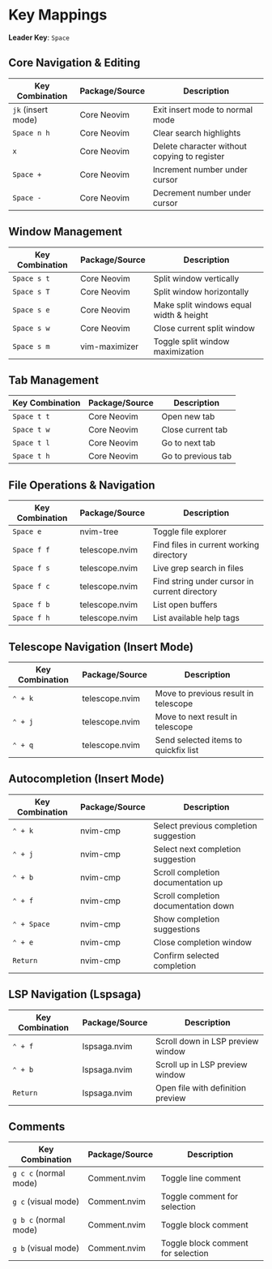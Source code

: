 # Key Mappings

**Leader Key**: `Space`

## Core Navigation & Editing

| Key Combination | Package/Source | Description |
|----------------|----------------|-------------|
| `jk` (insert mode) | Core Neovim | Exit insert mode to normal mode |
| `Space n h` | Core Neovim | Clear search highlights |
| `x` | Core Neovim | Delete character without copying to register |
| `Space +` | Core Neovim | Increment number under cursor |
| `Space -` | Core Neovim | Decrement number under cursor |

## Window Management

| Key Combination | Package/Source | Description |
|----------------|----------------|-------------|
| `Space s t` | Core Neovim | Split window vertically |
| `Space s T` | Core Neovim | Split window horizontally |
| `Space s e` | Core Neovim | Make split windows equal width & height |
| `Space s w` | Core Neovim | Close current split window |
| `Space s m` | vim-maximizer | Toggle split window maximization |

## Tab Management

| Key Combination | Package/Source | Description |
|----------------|----------------|-------------|
| `Space t t` | Core Neovim | Open new tab |
| `Space t w` | Core Neovim | Close current tab |
| `Space t l` | Core Neovim | Go to next tab |
| `Space t h` | Core Neovim | Go to previous tab |

## File Operations & Navigation

| Key Combination | Package/Source | Description |
|----------------|----------------|-------------|
| `Space e` | nvim-tree | Toggle file explorer |
| `Space f f` | telescope.nvim | Find files in current working directory |
| `Space f s` | telescope.nvim | Live grep search in files |
| `Space f c` | telescope.nvim | Find string under cursor in current directory |
| `Space f b` | telescope.nvim | List open buffers |
| `Space f h` | telescope.nvim | List available help tags |

## Telescope Navigation (Insert Mode)

| Key Combination | Package/Source | Description |
|----------------|----------------|-------------|
| `⌃ + k` | telescope.nvim | Move to previous result in telescope |
| `⌃ + j` | telescope.nvim | Move to next result in telescope |
| `⌃ + q` | telescope.nvim | Send selected items to quickfix list |

## Autocompletion (Insert Mode)

| Key Combination | Package/Source | Description |
|----------------|----------------|-------------|
| `⌃ + k` | nvim-cmp | Select previous completion suggestion |
| `⌃ + j` | nvim-cmp | Select next completion suggestion |
| `⌃ + b` | nvim-cmp | Scroll completion documentation up |
| `⌃ + f` | nvim-cmp | Scroll completion documentation down |
| `⌃ + Space` | nvim-cmp | Show completion suggestions |
| `⌃ + e` | nvim-cmp | Close completion window |
| `Return` | nvim-cmp | Confirm selected completion |

## LSP Navigation (Lspsaga)

| Key Combination | Package/Source | Description |
|----------------|----------------|-------------|
| `⌃ + f` | lspsaga.nvim | Scroll down in LSP preview window |
| `⌃ + b` | lspsaga.nvim | Scroll up in LSP preview window |
| `Return` | lspsaga.nvim | Open file with definition preview |

## Comments

| Key Combination | Package/Source | Description |
|----------------|----------------|-------------|
| `g c c` (normal mode) | Comment.nvim | Toggle line comment |
| `g c` (visual mode) | Comment.nvim | Toggle comment for selection |
| `g b c` (normal mode) | Comment.nvim | Toggle block comment |
| `g b` (visual mode) | Comment.nvim | Toggle block comment for selection |